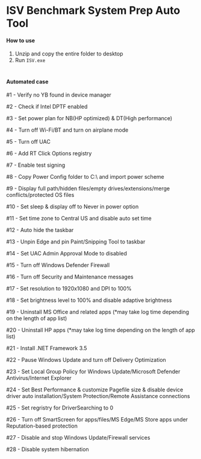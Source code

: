 # ISV Benchmark System Prep Auto Tool


#### How to use
1. Unzip and copy the entire folder to desktop
2. Run `ISV.exe`

#

#### Automated case

#1 - Verify no YB found in device manager

#2 - Check if Intel DPTF enabled

#3 - Set power plan for NB(HP optimized) & DT(High performance)

#4 - Turn off Wi-Fi/BT and turn on airplane mode

#5 - Turn off UAC

#6 - Add RT Click Options registry

#7 - Enable test signing

#8 - Copy Power Config folder to C:\ and import power scheme

#9 - Display full path/hidden files/empty drives/extensions/merge conflicts/protected OS files

#10 - Set sleep & display off to Never in power option

#11 - Set time zone to Central US and disable auto set time

#12 - Auto hide the taskbar

#13 - Unpin Edge and pin Paint/Snipping Tool to taskbar

#14 - Set UAC Admin Approval Mode to disabled

#15 - Turn off Windows Defender Firewall

#16 - Turn off Security and Maintenance messages

#17 - Set resolution to 1920x1080 and DPI to 100%

#18 - Set brightness level to 100% and disable adaptive brightness

#19 - Uninstall MS Office and related apps  (*may take log time depending on the length of app list)

#20 - Uninstall HP apps  (*may take log time depending on the length of app list)

#21 - Install .NET Framework 3.5

#22 - Pause Windows Update and turn off Delivery Optimization

#23 - Set Local Group Policy for Windows Update/Microsoft Defender Antivirus/Internet Explorer

#24 - Set Best Performance & customize Pagefile size & disable device driver auto installation/System Protection/Remote Assistance connections

#25 - Set regristry for DriverSearching to 0

#26 - Turn off SmartScreen for apps/files/MS Edge/MS Store apps under Reputation-based protection

#27 - Disable and stop Windows Update/Firewall services

#28 - Disable system hibernation

